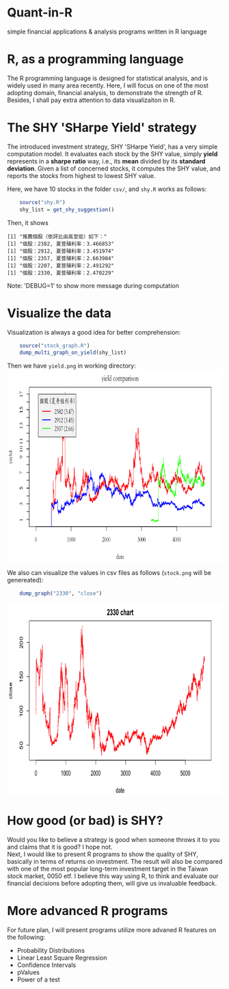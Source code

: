 # Quant-in-R
simple financial applications &amp; analysis programs written in R language

# R, as a programming language
The R programming language is designed for statistical analysis, and is widely used in many area recently. Here, I will focus on one of the most adopting domain, financial analysis, to demonstrate the strength of R.  Besides, I shall pay extra attention to data visualizaiton in R.  

# The SHY 'SHarpe Yield' strategy
The introduced investment strategy, SHY 'SHarpe Yield', has a very simple computation model. It evaluates each stock by the SHY value, simply **yield** represents in a **sharpe ratio** way, i.e., its **mean** divided by its **standard deviation**. Given a list of concerned stocks, it computes the SHY value, and reports the stocks from highest to lowest SHY value.  

Here, we have 10 stocks in the folder `csv/`, and `shy.R` works as follows:  
```r
    source("shy.R")
    shy_list = get_shy_suggestion()
```

Then, it shows
```
[1] "推薦個股（依評比由高至低）如下："
[1] "個股：2382, 夏普殖利率：3.466853"
[1] "個股：2912, 夏普殖利率：3.451974"
[1] "個股：2357, 夏普殖利率：2.663984"
[1] "個股：2207, 夏普殖利率：2.491292"
[1] "個股：2330, 夏普殖利率：2.470229"
```
Note: 'DEBUG=1' to show more message during computation  

# Visualize the data

Visualization is always a good idea for better comprehension:
```r
    source("stock_graph.R")
    dump_multi_graph_on_yield(shy_list)
```

Then we have `yield.png` in working directory:
<a href="https://raw.githubusercontent.com/r-kan/r-kan.github.io/master/images/Quant-in-R/yield.png" target="_blank"><img border="0" alt="show multiple yield values" src="https://raw.githubusercontent.com/r-kan/r-kan.github.io/master/images/Quant-in-R/yield.png" width="800" height="450"></a>

We also can visualize the values in csv files as follows (`stock.png` will be genereated):
```r
    dump_graph("2330", "close")
```

<a href="https://raw.githubusercontent.com/r-kan/r-kan.github.io/master/images/Quant-in-R/stock.png" target="_blank"><img border="0" alt="close values of 2330" src="https://raw.githubusercontent.com/r-kan/r-kan.github.io/master/images/Quant-in-R/stock.png" width="800" height="450"></a>

# How good (or bad) is SHY? 
Would you like to believe a strategy is good when someone throws it to you and claims that it is good? I hope not.  
Next, I would like to present R programs to show the quality of SHY, basically in terms of returns on investment. The result will also be compared with one of the most popular long-term investment target in the Taiwan stock market, 0050 etf. I believe this way using R, to think and evaluate our financial decisions before adopting them, will give us invaluable feedback.

# More advanced R programs
For future plan, I will present programs utilize more advaned R features on the following:  
* Probability Distributions
* Linear Least Square Regression
* Confidence Intervals
* pValues
* Power of a test
